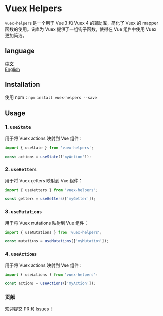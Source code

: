 # Vuex Helpers

`vuex-helpers` 是一个用于 Vue 3 和 Vuex 4 的辅助库，简化了 Vuex 的 mapper 函数的使用。该库为 Vuex 提供了一组钩子函数，使得在 Vue 组件中使用 Vuex 更加简洁。


## language

<a href="./README-zh_CN.md">中文</a></br>
<a href="./README.md">English</a>

## Installation

使用 npm：`npm install vuex-helpers --save`

## Usage

### 1. `useState`

用于将 Vuex actions 映射到 Vue 组件：

```javascript
import { useState } from 'vuex-helpers';

const actions = useState(['myAction']);
```

### 2. `useGetters`

用于将 Vuex getters 映射到 Vue 组件：

```javascript
import { useGetters } from 'vuex-helpers';

const getters = useGetters(['myGetter']);
```

### 3. `useMutations`

用于将 Vuex mutations 映射到 Vue 组件：

```javascript
import { useMutations } from 'vuex-helpers';

const mutations = useMutations(['myMutation']);
```

### 4. `useActions`

用于将 Vuex actions 映射到 Vue 组件：

```javascript
import { useActions } from 'vuex-helpers';

const actions = useActions(['myAction']);
```

### 贡献
欢迎提交 PR 和 Issues！
